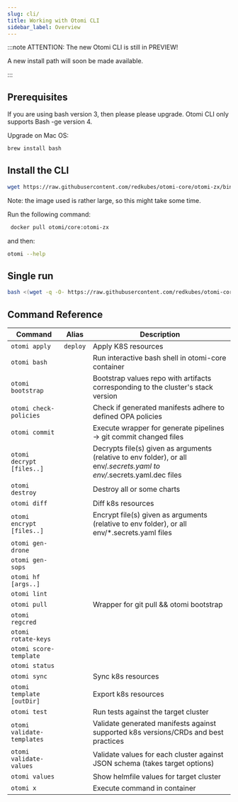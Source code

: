 ```yaml
---
slug: cli/
title: Working with Otomi CLI
sidebar_label: Overview
---
```


:::note ATTENTION: The new Otomi CLI is still in PREVIEW!

A new install path will soon be made available.

:::

## Prerequisites

If you are using bash version 3, then please please upgrade. Otomi CLI only supports Bash -ge version 4.

Upgrade on Mac OS:

```bash
brew install bash
```

## Install the CLI

```bash
wget https://raw.githubusercontent.com/redkubes/otomi-core/otomi-zx/binzx/otomi -O /usr/local/bin/otomi && chmod +x /usr/local/bin/otomi
```

Note: the image used is rather large, so this might take some time.

Run the following command:

```bash
 docker pull otomi/core:otomi-zx
```

and then:

```bash
otomi --help
```

## Single run

```bash
bash <(wget -q -O- https://raw.githubusercontent.com/redkubes/otomi-core/otomi-zx/binzx/otomi) <COMMANDS HERE>
```

## Command Reference

| Command | Alias | Description |
| --- | --- | --- |
| `otomi apply` | `deploy` | Apply K8S resources |
| `otomi bash` |  | Run interactive bash shell in otomi-core container |
| `otomi bootstrap` |  | Bootstrap values repo with artifacts corresponding to the cluster's stack version |
| `otomi check-policies` |  | Check if generated manifests adhere to defined OPA policies |
| `otomi commit` |  | Execute wrapper for generate pipelines -> git commit changed files |
| `otomi decrypt [files..]` |  | Decrypts file(s) given as arguments (relative to env folder), or all env/_.secrets.yaml to env/_.secrets.yaml.dec files |
| `otomi destroy` |  | Destroy all or some charts |
| `otomi diff` |  | Diff k8s resources |
| `otomi encrypt [files..]` |  | Encrypt file(s) given as arguments (relative to env folder), or all env/\*.secrets.yaml files |
| `otomi gen-drone` |  |  |
| `otomi gen-sops` |  |  |
| `otomi hf [args..]` |  |  |
| `otomi lint` |  |  |
| `otomi pull` |  | Wrapper for git pull && otomi bootstrap |
| `otomi regcred` |  |  |
| `otomi rotate-keys` |  |  |
| `otomi score-template` |  |  |
| `otomi status` |  |  |
| `otomi sync` |  | Sync k8s resources |
| `otomi template [outDir]` |  | Export k8s resources |
| `otomi test` |  | Run tests against the target cluster |
| `otomi validate-templates` |  | Validate generated manifests against supported k8s versions/CRDs and best practices |
| `otomi validate-values` |  | Validate values for each cluster against JSON schema (takes target options) |
| `otomi values` |  | Show helmfile values for target cluster |
| `otomi x` |  | Execute command in container |
